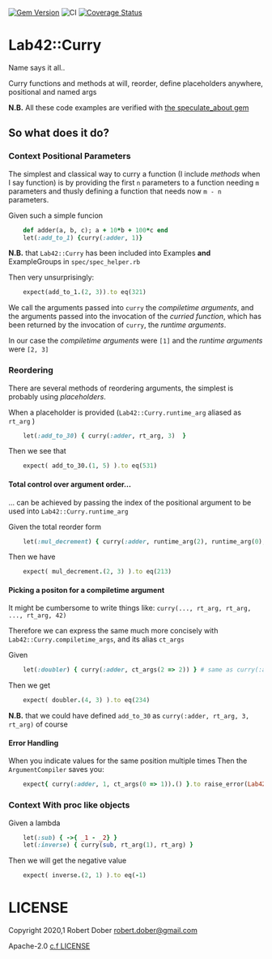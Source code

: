 [![Gem Version](https://badge.fury.io/rb/lab42_curry.svg)](http://badge.fury.io/rb/lab42_curry)
![CI](https://github.com/robertdober/lab42_curry/workflows/CI/badge.svg)
[![Coverage Status](https://coveralls.io/repos/github/RobertDober/lab42_curry/badge.svg?branch=master)](https://coveralls.io/github/RobertDober/lab42_curry?branch=master)

# Lab42::Curry

Name says it all..

Curry functions and methods at will, reorder, define placeholders anywhere, positional and named args

**N.B.** All these code examples are verified with [the speculate_about gem](https://rubygems.org/gems/speculate_about/)

## So what does it do?

### Context Positional Parameters

The simplest and classical way to curry a function (I include _methods_ when I say function) is by providing the first
`n` parameters to a function needing `m` parameters and thusly defining a function that needs now `m - n` parameters.

Given such a simple funcion
```ruby
    def adder(a, b, c); a + 10*b + 100*c end
    let(:add_to_1) {curry(:adder, 1)}
```
**N.B.** that `Lab42::Curry` has been included into Examples **and** ExampleGroups in `spec/spec_helper.rb` 

Then very unsurprisingly:
```ruby
    expect(add_to_1.(2, 3)).to eq(321)
```

We call the arguments passed into `curry` the _compiletime arguments_, and the arguments passed into the
invocation of the _curried function_, which has been returned by the invocation of `curry`, the _runtime arguments_.

In our case the _compiletime arguments_ were `[1]`  and the _runtime arguments_ were `[2, 3]` 

### Reordering

There are several methods of reordering arguments, the simplest is probably using _placeholders_.

When a placeholder is provided (`Lab42::Curry.runtime_arg` aliased as `rt_arg` )
```ruby
    let(:add_to_30) { curry(:adder, rt_arg, 3)  } 
```
Then we see that
```ruby
    expect( add_to_30.(1, 5) ).to eq(531)
```
#### Total control over argument order...

... can be achieved by passing the index of the positional argument to be used into `Lab42::Curry.runtime_arg` 

Given the total reorder form
```ruby
    let(:mul_decrement) { curry(:adder, runtime_arg(2), runtime_arg(0), 1) } # now first argument is c (index 2) and second a (index 0) and b = 1
```
Then we have
```ruby
    expect( mul_decrement.(2, 3) ).to eq(213)
```

#### Picking a positon for a compiletime argument

It might be cumbersome to write things like: `curry(..., rt_arg, rt_arg, ..., rt_arg, 42)` 

Therefore we can express the same much more concisely with `Lab42::Curry.compiletime_args`, and its alias `ct_args` 

Given
```ruby
    let(:doubler) { curry(:adder, ct_args(2 => 2)) } # same as curry(:adder, rt_arg, rt_arg, 2)
```
Then we get
```ruby
    expect( doubler.(4, 3) ).to eq(234)
```

**N.B.** that we could have defined `add_to_30` as `curry(:adder, rt_arg, 3, rt_arg)` of course


#### Error Handling

When you indicate values for the same position multiple times 
Then the `ArgumentCompiler` saves you:
```ruby
    expect{ curry(:adder, 1, ct_args(0 => 1)).() }.to raise_error(Lab42::Curry::DuplicatePositionSpecification)
```

### Context With proc like objects

Given a lambda
```ruby
    let(:sub) { ->{ _1 - _2} }
    let(:inverse) { curry(sub, rt_arg(1), rt_arg) }
```
Then we will get the negative value
```ruby
    expect( inverse.(2, 1) ).to eq(-1) 
```
# LICENSE

Copyright 2020,1 Robert Dober robert.dober@gmail.com

Apache-2.0 [c.f LICENSE](LICENSE)

